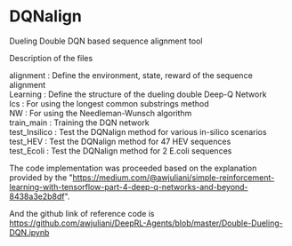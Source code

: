 # DQNalign
Dueling Double DQN based sequence alignment tool

Description of the files

alignment : Define the environment, state, reward of the sequence alignment  
Learning : Define the structure of the dueling double Deep-Q Network  
lcs : For using the longest common substrings method  
NW : For using the Needleman-Wunsch algorithm  
train_main : Training the DQN network  
test_Insilico : Test the DQNalign method for various in-silico scenarios  
test_HEV : Test the DQNalign method for 47 HEV sequences  
test_Ecoli : Test the DQNalign method for 2 E.coli sequences  

The code implementation was proceeded based on the explanation provided by the "https://medium.com/@awjuliani/simple-reinforcement-learning-with-tensorflow-part-4-deep-q-networks-and-beyond-8438a3e2b8df". 

And the github link of reference code is https://github.com/awjuliani/DeepRL-Agents/blob/master/Double-Dueling-DQN.ipynb
